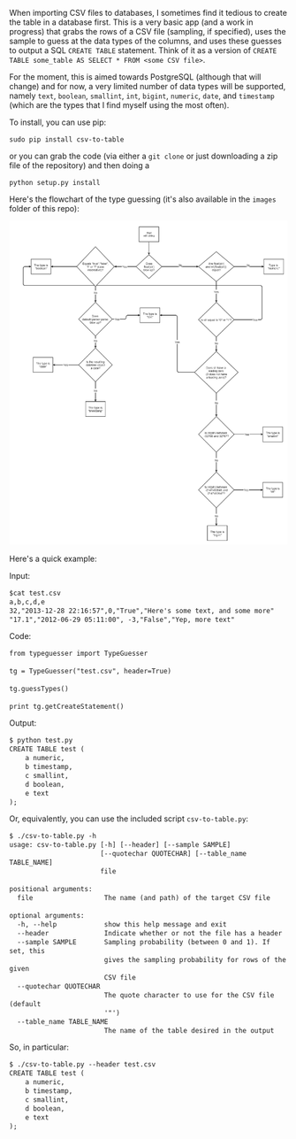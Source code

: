 When importing CSV files to databases, I sometimes find it tedious to create the table in a database first. This is a very basic app (and a work in progress) that grabs the rows of a CSV file (sampling, if specified), uses the sample to guess at the data types of the columns, and uses these guesses to output a SQL `CREATE TABLE` statement. Think of it as a version of `CREATE TABLE some_table AS SELECT * FROM <some CSV file>`.

For the moment, this is aimed towards PostgreSQL (although that will change) and for now, a very limited number of data types will be supported, namely `text`, `boolean`, `smallint`, `int`, `bigint`, `numeric`, `date`, and `timestamp` (which are the types that I find myself using the most often). 

To install, you can use pip:

    sudo pip install csv-to-table

or you can grab the code (via either a `git clone` or just downloading a zip file of the repository) and then doing a

    python setup.py install


Here's the flowchart of the type guessing (it's also available in the `images` folder of this repo):

![flowchart](https://github.com/jackmaney/csv-to-table/blob/master/images/type_guessing_flowchart.png?raw=true)

Here's a quick example:

Input:
```
$cat test.csv
a,b,c,d,e
32,"2013-12-28 22:16:57",0,"True","Here's some text, and some more"
"17.1","2012-06-29 05:11:00", -3,"False","Yep, more text"
```

Code:

```
from typeguesser import TypeGuesser

tg = TypeGuesser("test.csv", header=True)

tg.guessTypes()

print tg.getCreateStatement()
```

Output:

```
$ python test.py
CREATE TABLE test (
    a numeric,
    b timestamp,
    c smallint,
    d boolean,
    e text
);
```

Or, equivalently, you can use the included script `csv-to-table.py`:

```
$ ./csv-to-table.py -h
usage: csv-to-table.py [-h] [--header] [--sample SAMPLE]
                       [--quotechar QUOTECHAR] [--table_name TABLE_NAME]
                       file

positional arguments:
  file                  The name (and path) of the target CSV file

optional arguments:
  -h, --help            show this help message and exit
  --header              Indicate whether or not the file has a header
  --sample SAMPLE       Sampling probability (between 0 and 1). If set, this
                        gives the sampling probability for rows of the given
                        CSV file
  --quotechar QUOTECHAR
                        The quote character to use for the CSV file (default
                        '"')
  --table_name TABLE_NAME
                        The name of the table desired in the output
```

So, in particular:

```
$ ./csv-to-table.py --header test.csv
CREATE TABLE test (
	a numeric,
	b timestamp,
	c smallint,
	d boolean,
	e text
);
```





